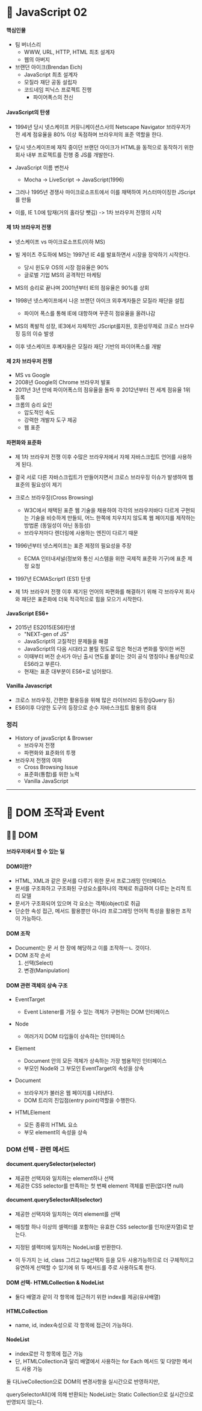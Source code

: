 # 🌱 JavaScript 02

#### 핵심인물

- 팀 버너스리
  - WWW, URL, HTTP, HTML 최초 설계자
  - 웹의 아버지
- 브랜던 아이크(Brendan Eich)
  - JavaScript 최초 설계자
  - 모질라 재단 공동 설립자
  - 코드네임 피닉스 프로젝트 진행
    - 파이어폭스의 전신



#### JavaScript의 탄생

- 1994년 당시 넷스케이프 커뮤니케이션스사의 Netscape Navigator 브라우저가 전 세계 점유율을 80% 이상 독점하며 브라우저의 표준 역할을 한다.
- 당시 넷스케이프에 재직 중이던 브랜던 아이크가 HTML을 동적으로 동작하기 위한회사 내부 프로젝트를 진행 중 JS를 개발한다.
- JavaScript 이름 변천사
  - Mocha -> LiveScript -> JavaScript(1996)

- 그러나 1995년 경쟁사 마이크로소프트에서 이를 채택하여 커스터마이징한 JScript를 만듦
- 이를, IE 1.0에 탑재(거의 홀라당 뺏김) -> 1차 브라우저 전쟁의 시작



#### 제 1차 브라우저 전쟁

- 넷스케이프 vs 마이크로소프트(이하 MS)
- 빌 게이츠 주도하에 MS는 1997년 IE 4를 발표하면서 시장을 장악하기 시작한다.
  - 당시 윈도우 OS의 시장 점유율은 90%
  - 글로벌 기업 MS의 공격적인 마케팅
- MS의 승리로 끝나며 2001년부터 IE의 점유율은 90%를 상회
- 1998년 넷스케이프에서 나온 브랜던 아이크 외후계자들은 모질라 재단을 설립
  - 파이어 폭스를 통해 IE에 대항하며 꾸준히 점유율을 올려나감

- MS의 폭발적 성장, IE3에서 자체적인 JScript를지원, 호환성무제로 크로스 브라우징 등의 이슈 발생
- 이후 넷스케이프 후꼐자들은 모질라 재단 기반의 파이어폭스를 개발



#### 제 2차 브라우저 전쟁

- MS vs Google
- 2008년 Google의 Chrome 브라우저 발표
- 2011년 3년 만에 파이어폭스의 점유율을 돌파 후 2012년부터 전 세계 점유율 1위 등록
- 크롬의 승리 요인
  - 압도적인 속도
  - 강력한 개발자 도구 제공
  - 웹 표준



#### 파편화와 표준화

- 제 1차 브라우저 전쟁 이후 수많은 브라우저에서 자체 자바스크립트 언어를 사용하게 된다.
- 결국 서로 다른 자바스크립트가 만들어지면서 크로스 브라우징 이슈가 발생하여 웹 표준의 필요성이 제기
- 크로스 브라우징(Cross Browsing)
  - W3C에서 채택된 표준 웹 기술을 채용하여 각각의 브라우저바다 다르게 구현되는 기술을 비슷하게 만들되, 어느 한쪽에 치우치지 않도록 웹 페이지를 제작하는 방법론 (동일성이 아닌 동등성)
  - 브라우저마다 렌더링에 사용하는 엔진이 다르기 때문

- 1996년부터 넷스케이프는 표준 제정의 필요성을 주장
  - ECMA 인터내셔널(정보와 통신 시스템을 위한 국제적 표준화 기구)에 표준 제정 요청
- 1997년 ECMAScript1 (ES1) 탄생
- 제 1차 브라우저 전쟁 이후 제기된 언어의 파편화를 해결하기 위해 각 브라우저 회사와 재단은 표준화에 더욱 적극적으로 힘을 모으기 시작한다.



#### JavaScript ES6+

- 2015년 ES2015(ES6)탄생
  - "NEXT-gen of JS"
  - JavaScript의 고질적인 문제들을 해결
  - JavaScript의 다음 시대라고 불릴 정도로 많은 혁신과 변화를 맞이한 버전
  - 이때부터 버전 순서가 아닌 출시 연도를 붙이는 것이 공식 명칭이나 통상적으로 ES6라고 부른다.
  - 현재는 표준 대부분이 ES6+로 넘어왔다.



#### Vanilla Javascript

- 크로스 브라우징, 간편한 활용등을 위해 많은 라이브러리 등장(jQuery 등)
- ES6이후 다양한 도구의 등장으로 순수 자바스크립트 활용의 증대



### 정리

- History of javaScript & Browser
  - 브라우저 전쟁
  - 파편화와 표준화의 투쟁
- 브라우저 전쟁의 여파
  - Cross Browsing Issue
  - 표준화(통합)를 위한 노력
  - Vanilla JavaScript



---

# 🌱 DOM 조작과 Event

## 💁‍♀️ DOM

#### 브라우저에서 할 수 있는 일

#### DOM이란?

- HTML, XML과 같은 문서를 다루기 위한 문서 프로그래밍 인터페이스
- 문서를 구조화하고 구조화된 구성요소를하나의 객체로 취급하여 다루는 논리적 트리 모델
- 문서가 구조화되어 있으며 각 요소는 객체(object)로 취급
- 단순한 속성 접근, 메서드 활용뿐만 아니라 프로그래밍 언어적 특성을 활용한 조작이 가능하다.

#### DOM 조작

- Document는 문 서 한 장에 해당하고 이를 조작하ㅡㄴ 것이다.
- DOM 조작 순서
  1. 선택(Select)
  2. 변경(Manipulation)



#### DOM 관련 객체의 상속 구조

- EventTarget
  - Event Listener를 가질 수 있는 객체가 구현하는 DOM 인터페이스
- Node
  - 여러가지 DOM 타입들이 상속하는 인터페이스

- Element
  - Document 안의 모든 객체가 상속하는 가장 범용적인 인터페이스
  - 부모인 Node와 그 부모인 EventTarget의 속성을 상속
- Document
  - 브라우저가 불러온 웹 페이지를 나타낸다.
  - DOM 트리의 진입점(entry point)역할을 수행한다.
- HTMLElement
  - 모든 종류의 HTML 요소
  - 부모 element의 속성을 상속



### DOM 선택 - 관련 메서드

#### document.querySelector(selector)

- 제공한 선택자와 일치하는 element하나 선택
- 제공한 CSS selector를 만족하는 첫 번째 element 객체를 반환(없다면 null)

#### document.querySelectorAll(selector)

- 제공한 선택자와 일치하는 여러 element를 선택
- 매칭할 하나 이상의 셀렉터를 포함하는 유효한 CSS selector를 인자(문자열)로 받는다.
- 지정된 셀렉터에 일치하는 NodeList를 반환한다.



- 이 두가지 는 id, class 그리고 tag선택자 등을 모두 사용가능하므로 더 구체적이고 유연하게 선택할 수 있기에 위 두 메서드를 주로 사용하도록 한다.



#### DOM 선택- HTMLCollection & NodeList

- 둘다 배열과 같이 각 항목에 접근하기 위한 index를 제공(유사배열)

#### HTMLCollection

- name, id, index속성으로 각 항목에 접근이 가능하다.

#### NodeList

- index로만 각 항목에 접근 가능
- 단, HTMLCollection과 달리 배열에서 사용하는 for Each 메서드 및 다양한 메서드 사용 가능

둘 다LiveCollection으로 DOM의 변경사항을 실시간으로 반영하지만, 

querySelectorAll()에 의해 반환되는 NodeList는 Static Collection으로 실시간으로 반영되지 않는다.









